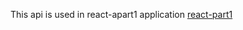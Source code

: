 This api is used in react-apart1 application [react-part1](https://github.com/me-and-ruby/react-part1)